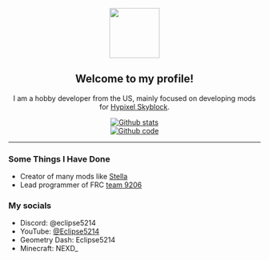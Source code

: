<p align="center">
  <img src="https://avatars.githubusercontent.com/u/83417472?v=4" width="100"/>
</p>

<h2 align="center">Welcome to my profile!</h2>


<p align="center"> I am a hobby developer from the US, mainly focused on developing mods for <a href="https://hypixel.net/">Hypixel Skyblock</a>. </p>
<p align="center">
  <a href="https://github.com/anuraghazra/github-readme-stats" target="_blank">
    <img alt="Github stats" src="https://github-readme-stats.vercel.app/api?username=Eclipse-5214&count_private=true&show_icons=true&theme=aura" /> </br>
    <img alt="Github code" src="https://github-readme-stats.vercel.app/api/top-langs/?username=Eclipse-5214&layout=compact" />
  </a>
</p>

---

### Some Things I Have Done

 * Creator of many mods like [Stella](https://github.com/Eclipse-5214/Stella) 
 * Lead programmer of FRC [team 9206](https://github.com/GRP-Robotics-9206) 

### My socials

 * Discord: @eclipse5214
 * YouTube: [@Eclipse5214](https://www.youtube.com/@Eclipse5214)
 * Geometry Dash: Eclipse5214
 * Minecraft: NEXD_

<!--
**Eclipse-5214/Eclipse-5214** is a ✨ _special_ ✨ repository because its `README.md` (this file) appears on your GitHub profile.

Here are some ideas to get you started:

- 🔭 I’m currently working on ...
- 🌱 I’m currently learning ...
- 👯 I’m looking to collaborate on ...
- 🤔 I’m looking for help with ...
- 💬 Ask me about ...
- 📫 How to reach me: ...
- 😄 Pronouns: ...
- ⚡ Fun fact: ...
-->

